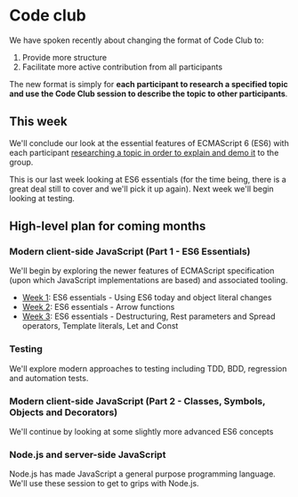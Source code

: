 # Code club

We have spoken recently about changing the format of Code Club to:

1. Provide more structure
2. Facilitate more active contribution from all participants

The new format is simply for **each participant to research a specified topic and use the Code Club session to describe the topic to other participants**. 

## This week

We'll conclude our look at the essential features of ECMAScript 6 (ES6) with each participant [researching a topic in order to explain and demo it](weeks/week_three/plan.md) to the group. 

This is our last week looking at ES6 essentials (for the time being, there is a great deal still to cover and we'll pick it up again). Next week we'll begin looking at testing.

## High-level plan for coming months

### Modern client-side JavaScript (Part 1 - ES6 Essentials)

We'll begin by exploring the newer features of ECMAScript specification (upon which JavaScript implementations are based) and associated tooling.

* [Week 1](weeks/week_one/plan.md): ES6 essentials - Using ES6 today and object literal changes
* [Week 2](weeks/week_two/plan.md): ES6 essentials - Arrow functions
* [Week 3](weeks/week_three/plan.md): ES6 essentials - Destructuring, Rest parameters and Spread operators, Template literals, Let and Const

### Testing 

We'll explore modern approaches to testing including TDD, BDD, regression and automation tests.

### Modern client-side JavaScript (Part 2 - Classes, Symbols, Objects and Decorators)

We'll continue by looking at some slightly more advanced ES6 concepts

### Node.js and server-side JavaScript

Node.js has made JavaScript a general purpose programming language. We'll use these session to get to grips with Node.js.